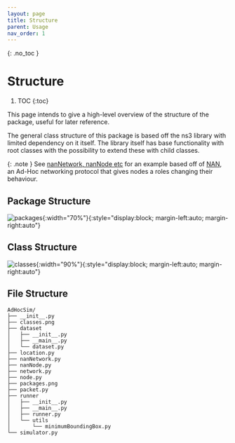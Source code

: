 ```yaml
---
layout: page
title: Structure
parent: Usage
nav_order: 1
---
```

{: .no_toc }
# Structure
1. TOC
{:toc}

This page intends to give a high-level overview of the structure of the package, useful for later reference. 

The general class structure of this package is based off the ns3 library with limited dependency on it itself. The library itself has base functionality with root classes with the possibility to extend these with child classes. 


{: .note }
See [nanNetwork, nanNode etc](https://github.com/dylanfranks3/AdHocSim/src) for an example based off of [NAN](https://ieeexplore.ieee.org/document/7096294), an Ad-Hoc networking protocol that gives nodes a roles changing their behaviour. 

## Package Structure
![packages]({{site.baseurl}}/assets/packages.png){:width="70%"}{:style="display:block; margin-left:auto; margin-right:auto"}

## Class Structure

![classes]({{site.baseurl}}/assets/classes.png){:width="90%"}{:style="display:block; margin-left:auto; margin-right:auto"}

## File Structure
```
AdHocSim/
├── __init__.py
├── classes.png
├── dataset
│   ├── __init__.py
│   ├── __main__.py
│   └── dataset.py
├── location.py
├── nanNetwork.py
├── nanNode.py
├── network.py
├── node.py
├── packages.png
├── packet.py
├── runner
│   ├── __init__.py
│   ├── __main__.py
│   ├── runner.py
│   └── utils
│       └── minimumBoundingBox.py
└── simulator.py
```